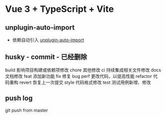 # Vue 3 + TypeScript + Vite
## unplugin-auto-import 
* 依赖自动引入
[unplugin-auto-import ](https://github.com/antfu/unplugin-auto-import)
## husky - commit - 已经删除
build 影响项目构建或依赖项修改
chore 其他修改
ci 持续集成相关文件修改
docs 文档修改
feat 添加新功能
fix 修复 bug
perf 更改代码，以提高性能
refactor 代码重构
revert 恢复上一次提交
style 代码格式修改
test 测试用例新增、修改

## push log
git push from master
